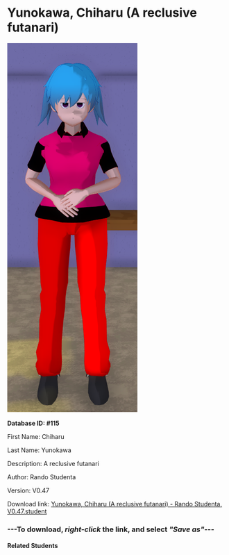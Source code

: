 # Yunokawa, Chiharu (A reclusive futanari)

<img src="Files/Yunokawa, Chiharu (A reclusive futanari).png" title="Yunokawa, Chiharu (A reclusive futanari) - Rando Studenta, V0.47">

**Database ID: #115**

First Name: Chiharu

Last Name: Yunokawa

Description: A reclusive futanari

Author: Rando Studenta

Version: V0.47

Download link: <a href="https://raw.githubusercontent.com/Arbiter1223/Daigaku-Gurashi-Custom-Students/master/Students/Files/Yunokawa%2C%20Chiharu%20(A%20reclusive%20futanari)%20-%20Rando%20Studenta%2C%20V0.47.student">Yunokawa, Chiharu (A reclusive futanari) - Rando Studenta, V0.47.student</a>

### ---**To download, _right-click_ the link, and select _"Save as"_**---

#### Related Students

